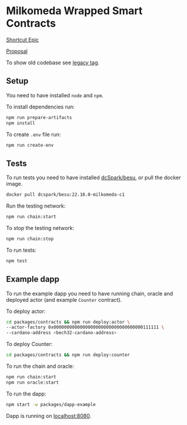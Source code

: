 # Milkomeda Wrapped Smart Contracts

[Shortcut Epic](https://app.shortcut.com/dcspark/epic/7930)

[Proposal](https://docs.google.com/document/d/1tbhMmctw6RQKW_UUox0qOnqhOfBe7uHRO0sMx7Isaac)

To show old codebase see [legacy tag](https://github.com/dcSpark/wrapped-smartcontracts/tree/legacy).

## Setup

You need to have installed `node` and `npm`.

To install dependencies run:

```bash
npm run prepare-artifacts
npm install
```

To create `.env` file run:

```bash
npm run create-env
```

## Tests

To run tests you need to have installed [dcSpark/besu](https://github.com/dcSpark/besu), or pull the docker image.

```bash
docker pull dcspark/besu:22.10.0-milkomeda-c1
```

Run the testing network:

```bash
npm run chain:start
```

To stop the testing network:

```bash
npm run chain:stop
```

To run tests:

```bash
npm test
```

## Example dapp

To run the example dapp you need to have running chain, oracle and deployed actor (and example `Counter` contract).

To deploy actor:

```bash
cd packages/contracts && npm run deploy:actor \
--actor-factory 0x0000000000000000000000000000000000111111 \
--cardano-address <bech32-cardano-address>
```

To deploy Counter:

```bash
cd packages/contracts && npm run deploy:counter
```

To run the chain and oracle:

```bash
npm run chain:start
npm run oracle:start
```

To run the dapp:

```bash
npm start -w packages/dapp-example
```

Dapp is running on [localhost:8080](http://localhost:8080).
